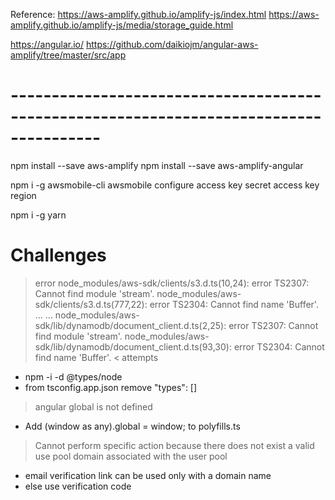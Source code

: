 Reference:
https://aws-amplify.github.io/amplify-js/index.html
https://aws-amplify.github.io/amplify-js/media/storage_guide.html

https://angular.io/
https://github.com/daikiojm/angular-aws-amplify/tree/master/src/app


# ---------------------------------------------------------------------------------------

npm install --save aws-amplify
npm install --save aws-amplify-angular

npm i -g awsmobile-cli
awsmobile configure
  access key
  secret access key
  region
  
npm i -g yarn

# Challenges

> error
node_modules/aws-sdk/clients/s3.d.ts(10,24): error TS2307: Cannot find module 'stream'.
node_modules/aws-sdk/clients/s3.d.ts(777,22): error TS2304: Cannot find name 'Buffer'.
...
...
node_modules/aws-sdk/lib/dynamodb/document_client.d.ts(2,25): error TS2307: Cannot find module 'stream'.
node_modules/aws-sdk/lib/dynamodb/document_client.d.ts(93,30): error TS2304: Cannot find name 'Buffer'.
< attempts
- npm -i -d @types/node
- from tsconfig.app.json remove "types": []

> angular global is not defined
- Add (window as any).global = window; to polyfills.ts

> Cannot perform specific action because there does not exist a valid use pool domain associated with the user pool
- email verification link can be used only with a domain name 
- else use verification code
